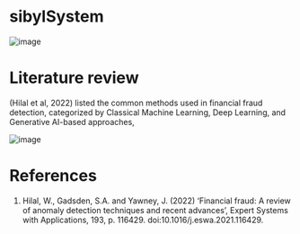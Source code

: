 # sibylSystem <br>
![image](https://github.com/wanasyraf4/sybilSystem/assets/107595740/895e03d9-360f-47d1-a51e-d5745deac62d)


# Literature review <br>
(Hilal et al, 2022) listed the common methods used in financial fraud detection, categorized by Classical Machine Learning, Deep Learning, and Generative AI-based approaches, <br>

![image](https://github.com/wanasyraf4/sybilSystem/assets/107595740/92d95a65-f8e6-4da4-a4ab-203f3ccbdfd8)




# References <br>
1. Hilal, W., Gadsden, S.A. and Yawney, J. (2022) ‘Financial fraud: A review of anomaly detection techniques and recent advances’, Expert Systems with Applications, 193, p. 116429. doi:10.1016/j.eswa.2021.116429. 
